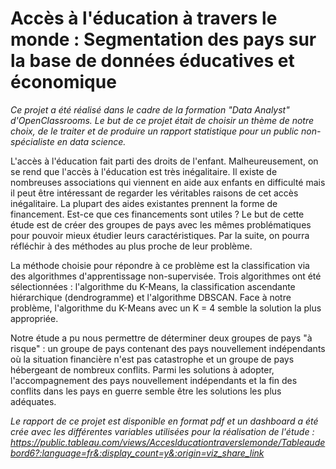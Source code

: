 # Accès à l'éducation à travers le monde : Segmentation des pays sur la base de données éducatives et économique

*Ce projet a été réalisé dans le cadre de la formation "Data Analyst" d'OpenClassrooms. Le but de ce projet était de choisir un thème de notre choix, de le traiter et de produire un rapport statistique pour un public non-spécialiste en data science.*

L'accès à l'éducation fait parti des droits de l'enfant. Malheureusement, on se rend que l'accès à l'éducation est très inégalitaire. Il existe de nombreuses associations qui viennent en aide aux enfants en difficulté mais il peut être intéressant de regarder les véritables raisons de cet accès inégalitaire. La plupart des aides existantes prennent la forme de financement. Est-ce que ces financements sont utiles ? Le but de cette étude est de créer des groupes de pays avec les mêmes problématiques pour pouvoir mieux étudier leurs caractéristiques. Par la suite, on pourra réfléchir à des méthodes au plus proche de leur problème.

La méthode choisie pour répondre à ce problème est la classification via des algorithmes d'apprentissage non-supervisée. Trois algorithmes ont été sélectionnées : l'algorithme du K-Means, la classification ascendante hiérarchique (dendrogramme) et l'algorithme DBSCAN. Face à notre problème, l'algorithme du K-Means avec un K = 4 semble la solution la plus appropriée.

Notre étude a pu nous permettre de déterminer deux groupes de pays "à risque" : un groupe de pays contenant des pays nouvellement indépendants où la situation financière n'est pas catastrophe et un groupe de pays hébergeant de nombreux conflits. Parmi les solutions à adopter, l'accompagnement des pays nouvellement indépendants et la fin des conflits dans les pays en guerre semble être les solutions les plus adéquates. 

*Le rapport de ce projet est disponible en format pdf et un dashboard a été crée avec les différentes variables utilisées pour la réalisation de l'étude : https://public.tableau.com/views/Acceslducationtraverslemonde/Tableaudebord6?:language=fr&:display_count=y&:origin=viz_share_link*
